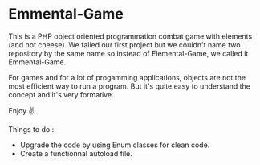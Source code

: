 # Emmental-Game

This is a PHP object oriented programmation combat game with elements (and not cheese).
We failed our first project but we couldn't name two repository by the same name so instead of Elemental-Game, we called it Emmental-Game.

For games and for a lot of progamming applications, objects are not the most efficient way to run a program. But it's quite easy to understand the concept and it's very formative.

Enjoy ✌️.

Things to do : 
- Upgrade the code by using Enum classes for clean code. 
- Create a functionnal autoload file.
